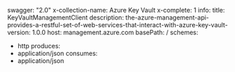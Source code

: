 swagger: "2.0"
x-collection-name: Azure Key Vault
x-complete: 1
info:
  title: KeyVaultManagementClient
  description: the-azure-management-api-provides-a-restful-set-of-web-services-that-interact-with-azure-key-vault-
  version: 1.0.0
host: management.azure.com
basePath: /
schemes:
- http
produces:
- application/json
consumes:
- application/json
